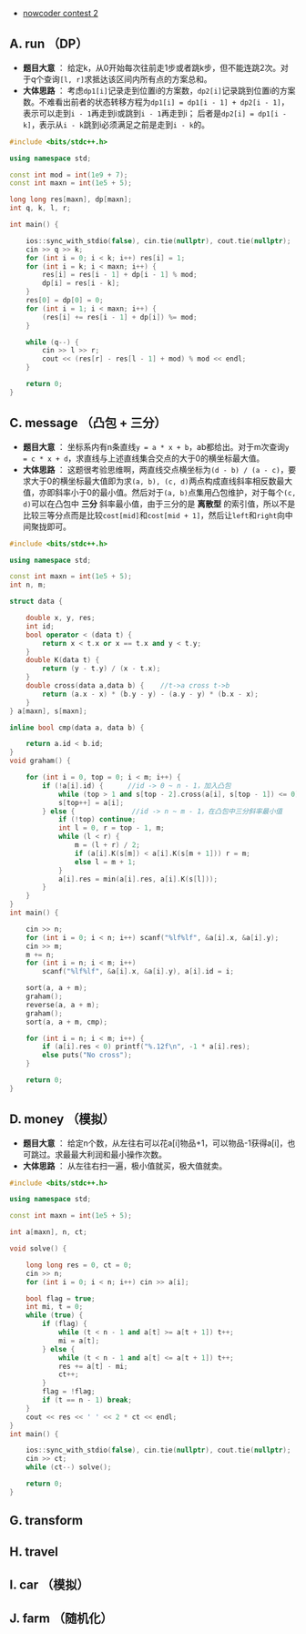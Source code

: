 * [nowcoder contest 2](https://www.nowcoder.com/acm/contest/140#question)
## A. run （DP）
* **题目大意** ： 给定k，从0开始每次往前走1步或者跳k步，但不能连跳2次。对于q个查询`[l, r]`求抵达该区间内所有点的方案总和。
* **大体思路** ： 考虑`dp1[i]`记录走到位置i的方案数，`dp2[i]`记录跳到位置i的方案数。不难看出前者的状态转移方程为`dp1[i] = dp1[i - 1] + dp2[i - 1]`，表示可以走到`i - 1`再走到i或跳到`i - 1`再走到i； 后者是`dp2[i] = dp1[i - k]`，表示从`i - k`跳到i必须满足之前是走到`i - k`的。
 
```c++
#include <bits/stdc++.h>

using namespace std;

const int mod = int(1e9 + 7);
const int maxn = int(1e5 + 5);

long long res[maxn], dp[maxn];
int q, k, l, r;

int main() {

    ios::sync_with_stdio(false), cin.tie(nullptr), cout.tie(nullptr);
    cin >> q >> k;
    for (int i = 0; i < k; i++) res[i] = 1;
    for (int i = k; i < maxn; i++) {
        res[i] = res[i - 1] + dp[i - 1] % mod;
        dp[i] = res[i - k];
    }
    res[0] = dp[0] = 0;
    for (int i = 1; i < maxn; i++) {
        (res[i] += res[i - 1] + dp[i]) %= mod;
    }

    while (q--) {
        cin >> l >> r;
        cout << (res[r] - res[l - 1] + mod) % mod << endl;
    }

    return 0;
}
```

## C. message （凸包 + 三分）
* **题目大意** ： 坐标系内有n条直线`y = a * x + b`，ab都给出。对于m次查询`y = c * x + d`，求直线与上述直线集合交点的大于0的横坐标最大值。
* **大体思路** ： 这题很考验思维啊，两直线交点横坐标为`(d - b) / (a - c)`，要求大于0的横坐标最大值即为求`(a, b), (c, d)`两点构成直线斜率相反数最大值，亦即斜率小于0的最小值。然后对于`(a, b)`点集用凸包维护，对于每个`(c, d)`可以在凸包中 **三分** 斜率最小值，由于三分的是 **离散型** 的索引值，所以不是比较三等分点而是比较`cost[mid]`和`cost[mid + 1]`，然后让`left`和`right`向中间聚拢即可。

```c++
#include <bits/stdc++.h>

using namespace std;

const int maxn = int(1e5 + 5);
int n, m;

struct data {

    double x, y, res;
    int id;
    bool operator < (data t) {
        return x < t.x or x == t.x and y < t.y;
    }
    double K(data t) {
        return (y - t.y) / (x - t.x);
    }
    double cross(data a,data b) {    //t->a cross t->b
        return (a.x - x) * (b.y - y) - (a.y - y) * (b.x - x);
    }
} a[maxn], s[maxn];

inline bool cmp(data a, data b) {

    return a.id < b.id;
}
void graham() {

    for (int i = 0, top = 0; i < m; i++) {
        if (!a[i].id) {      //id -> 0 ~ n - 1，加入凸包
            while (top > 1 and s[top - 2].cross(a[i], s[top - 1]) <= 0) top--;
            s[top++] = a[i];
        } else {              //id -> n ~ m - 1，在凸包中三分斜率最小值
            if (!top) continue;
            int l = 0, r = top - 1, m;
            while (l < r) {
                m = (l + r) / 2;
                if (a[i].K(s[m]) < a[i].K(s[m + 1])) r = m;
                else l = m + 1;
            }
            a[i].res = min(a[i].res, a[i].K(s[l]));
        }
    }
}
int main() {

    cin >> n;
    for (int i = 0; i < n; i++) scanf("%lf%lf", &a[i].x, &a[i].y);
    cin >> m;
    m += n;
    for (int i = n; i < m; i++)
        scanf("%lf%lf", &a[i].x, &a[i].y), a[i].id = i;

    sort(a, a + m);
    graham();
    reverse(a, a + m);
    graham();
    sort(a, a + m, cmp);

    for (int i = n; i < m; i++) {
        if (a[i].res < 0) printf("%.12f\n", -1 * a[i].res);
        else puts("No cross");
    }

    return 0;
}
```

## D. money （模拟）
* **题目大意** ： 给定n个数，从左往右可以花a[i]物品+1，可以物品-1获得a[i]，也可跳过。求最最大利润和最小操作次数。
* **大体思路** ： 从左往右扫一遍，极小值就买，极大值就卖。

```c++
#include <bits/stdc++.h>

using namespace std;

const int maxn = int(1e5 + 5);

int a[maxn], n, ct;

void solve() {

    long long res = 0, ct = 0;
    cin >> n;
    for (int i = 0; i < n; i++) cin >> a[i];

    bool flag = true;
    int mi, t = 0;
    while (true) {
        if (flag) {
            while (t < n - 1 and a[t] >= a[t + 1]) t++;
            mi = a[t];
        } else {
            while (t < n - 1 and a[t] <= a[t + 1]) t++;
            res += a[t] - mi;
            ct++;
        }
        flag = !flag;
        if (t == n - 1) break;
    }
    cout << res << ' ' << 2 * ct << endl;
}
int main() {

    ios::sync_with_stdio(false), cin.tie(nullptr), cout.tie(nullptr);
    cin >> ct;
    while (ct--) solve();

    return 0;
}
```

## G. transform
## H. travel
## I. car （模拟）
## J. farm （随机化）